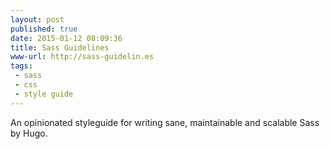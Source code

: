 ```yaml
---
layout: post
published: true
date: 2015-01-12 08:09:36
title: Sass Guidelines
www-url: http://sass-guidelin.es
tags: 
 - sass
 - css
 - style guide
---
```


An opinionated styleguide for writing sane, maintainable and scalable Sass by Hugo.

